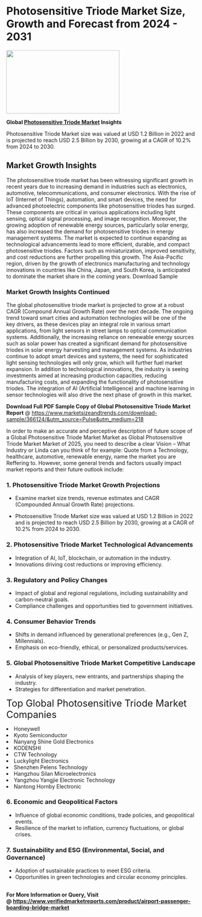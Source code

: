<H1>Photosensitive Triode Market Size, Growth and Forecast from 2024 - 2031</H1><img class="aligncenter size-medium wp-image-584254" src="https://thirdeyenews.in/wp-content/uploads/2024/09/Global-Market-Research-300x168.jpeg" alt="" width="300" height="168" /><p><strong>Global&nbsp;<a href="https://www.marketsizeandtrends.com/download-sample/366124/&amp;utm_source=Pulse&amp;utm_medium=218">Photosensitive Triode Market</a> Insights</strong></p><p>Photosensitive Triode Market size was valued at USD 1.2 Billion in 2022 and is projected to reach USD 2.5 Billion by 2030, growing at a CAGR of 10.2% from 2024 to 2030.</p><p><h2>Market Growth Insights</h2> The photosensitive triode market has been witnessing significant growth in recent years due to increasing demand in industries such as electronics, automotive, telecommunications, and consumer electronics. With the rise of IoT (Internet of Things), automation, and smart devices, the need for advanced photoelectric components like photosensitive triodes has surged. These components are critical in various applications including light sensing, optical signal processing, and image recognition. Moreover, the growing adoption of renewable energy sources, particularly solar energy, has also increased the demand for photosensitive triodes in energy management systems. The market is expected to continue expanding as technological advancements lead to more efficient, durable, and compact photosensitive triodes. Factors such as miniaturization, improved sensitivity, and cost reductions are further propelling this growth. The Asia-Pacific region, driven by the growth of electronics manufacturing and technology innovations in countries like China, Japan, and South Korea, is anticipated to dominate the market share in the coming years. Download Sample <h3>Market Growth Insights Continued</h3> The global photosensitive triode market is projected to grow at a robust CAGR (Compound Annual Growth Rate) over the next decade. The ongoing trend toward smart cities and automation technologies will be one of the key drivers, as these devices play an integral role in various smart applications, from light sensors in street lamps to optical communication systems. Additionally, the increasing reliance on renewable energy sources such as solar power has created a significant demand for photosensitive triodes in solar energy harvesting and management systems. As industries continue to adopt smart devices and systems, the need for sophisticated light sensing technologies will only grow, which will further fuel market expansion. In addition to technological innovations, the industry is seeing investments aimed at increasing production capacities, reducing manufacturing costs, and expanding the functionality of photosensitive triodes. The integration of AI (Artificial Intelligence) and machine learning in sensor technologies will also drive the next phase of growth in this market. </p><p><span class=""><strong>Download Full PDF Sample Copy of Global Photosensitive Triode Market Report</strong> @ <a href="https://www.marketsizeandtrends.com/download-sample/366124/&amp;utm_source=Pulse&amp;utm_medium=218" target="_blank">https://www.marketsizeandtrends.com/download-sample/366124/&amp;utm_source=Pulse&amp;utm_medium=218</a></span></p><p>In order to make an accurate and perceptive description of future scope of a Global&nbsp;Photosensitive Triode Market Market as Global&nbsp;Photosensitive Triode Market Market of 2025, you need to describe a clear Vision &ndash; What Industry or Linda can you think of for example: Quote from a Technology, healthcare, automotive, renewable energy, name the market you are Reffering to. However, some general trends and factors usually impact market reports and their future outlook include:</p><h3>1.&nbsp;<strong>Photosensitive Triode Market Growth Projections</strong></h3><ul><li>Examine market size trends, revenue estimates and CAGR (Compounded Annual Growth Rate) projections.</li><li><p>Photosensitive Triode Market size was valued at USD 1.2 Billion in 2022 and is projected to reach USD 2.5 Billion by 2030, growing at a CAGR of 10.2% from 2024 to 2030.</p></li></ul><h3>2.&nbsp;<strong>Photosensitive Triode Market Technological Advancements</strong></h3><ul><li>Integration of AI, IoT, blockchain, or automation in the industry.</li><li>Innovations driving cost reductions or improving efficiency.</li></ul><h3>3.&nbsp;<strong>Regulatory and Policy Changes</strong></h3><ul><li>Impact of global and regional regulations, including sustainability and carbon-neutral goals.</li><li>Compliance challenges and opportunities tied to government initiatives.</li></ul><h3>4.&nbsp;<strong>Consumer Behavior Trends</strong></h3><ul><li>Shifts in demand influenced by generational preferences (e.g., Gen Z, Millennials).</li><li>Emphasis on eco-friendly, ethical, or personalized products/services.</li></ul><h3>5.&nbsp;<strong>Global Photosensitive Triode Market Competitive Landscape</strong></h3><ul><li>Analysis of key players, new entrants, and partnerships shaping the industry.</li><li>Strategies for differentiation and market penetration.</li></ul><p data-pm-slice="1 1 []"><span style="color: inherit; font-family: inherit; font-size: 25px;">Top Global Photosensitive Triode Market Companies</span></p><div class="" data-test-id=""><p><li>Honeywell</li><li> Kyoto Semiconductor</li><li> Nanyang Shine Gold Electronics</li><li> KODENSHI</li><li> CTW Technology</li><li> Luckylight Electronics</li><li> Shenzhen Pelens Technology</li><li> Hangzhou Silan Microelectronics</li><li> Yangzhou Yangjie Electronic Technology</li><li> Nantong Hornby Electronic</li></p></div><h3>6.&nbsp;<strong>Economic and Geopolitical Factors</strong></h3><ul><li>Influence of global economic conditions, trade policies, and geopolitical events.</li><li>Resilience of the market to inflation, currency fluctuations, or global crises.</li></ul><h3>7.&nbsp;<strong>Sustainability and ESG (Environmental, Social, and Governance)</strong></h3><ul><li>Adoption of sustainable practices to meet ESG criteria.</li><li>Opportunities in green technologies and circular economy principles.</li></ul><h2><strong style="font-size: 14px;">For More Information or Query, Visit @&nbsp;</strong><a style="background-color: #ffffff; font-size: 14px;" href="https://www.marketsizeandtrends.com/report/photosensitive-triode-market/" target="_blank">https://www.verifiedmarketreports.com/product/airport-passenger-boarding-bridge-market</a></h2>
